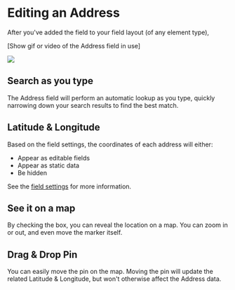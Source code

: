 # Editing an Address

After you've added the field to your field layout (of any element type),

[Show gif or video of the Address field in use]

![](/images/address-field/blueprint-address-field.png)

## Search as you type

The Address field will perform an automatic lookup as you type, quickly narrowing down your search results to find the best match.

## Latitude & Longitude

Based on the field settings, the coordinates of each address will either:

 - Appear as editable fields
 - Appear as static data
 - Be hidden
 
See the [field settings](/address-field/field-setting.md#show-coordinates-as) for more information.

## See it on a map

By checking the box, you can reveal the location on a map. You can zoom in or out, and even move the marker itself.

## Drag & Drop Pin

You can easily move the pin on the map. Moving the pin will update the related Latitude & Longitude, but won't otherwise affect the Address data.
